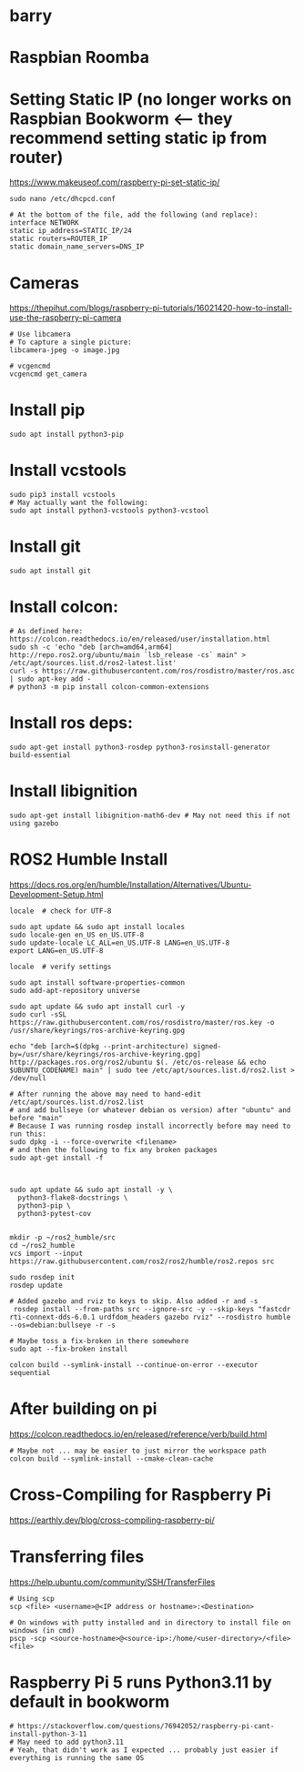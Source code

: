 # barry

# Raspbian Roomba

# Setting Static IP (no longer works on Raspbian Bookworm <-- they recommend setting static ip from router)
https://www.makeuseof.com/raspberry-pi-set-static-ip/
```
sudo nano /etc/dhcpcd.conf

# At the bottom of the file, add the following (and replace):
interface NETWORK 
static ip_address=STATIC_IP/24
static routers=ROUTER_IP 
static domain_name_servers=DNS_IP
```


# Cameras
https://thepihut.com/blogs/raspberry-pi-tutorials/16021420-how-to-install-use-the-raspberry-pi-camera
```
# Use libcamera
# To capture a single picture:
libcamera-jpeg -o image.jpg

# vcgencmd
vcgencmd get_camera
```

# Install pip
```
sudo apt install python3-pip
```

# Install vcstools
```
sudo pip3 install vcstools
# May actually want the following:
sudo apt install python3-vcstools python3-vcstool
```

# Install git 
```
sudo apt install git
```
# Install colcon:
```
# As defined here: https://colcon.readthedocs.io/en/released/user/installation.html
sudo sh -c 'echo "deb [arch=amd64,arm64] http://repo.ros2.org/ubuntu/main `lsb_release -cs` main" > /etc/apt/sources.list.d/ros2-latest.list'
curl -s https://raw.githubusercontent.com/ros/rosdistro/master/ros.asc | sudo apt-key add -
# python3 -m pip install colcon-common-extensions
```

# Install ros deps:
```
sudo apt-get install python3-rosdep python3-rosinstall-generator build-essential
```

# Install libignition
```
sudo apt-get install libignition-math6-dev # May not need this if not using gazebo
```

# ROS2 Humble Install
https://docs.ros.org/en/humble/Installation/Alternatives/Ubuntu-Development-Setup.html
```
locale  # check for UTF-8

sudo apt update && sudo apt install locales
sudo locale-gen en_US en_US.UTF-8
sudo update-locale LC_ALL=en_US.UTF-8 LANG=en_US.UTF-8
export LANG=en_US.UTF-8

locale  # verify settings

sudo apt install software-properties-common
sudo add-apt-repository universe

sudo apt update && sudo apt install curl -y
sudo curl -sSL https://raw.githubusercontent.com/ros/rosdistro/master/ros.key -o /usr/share/keyrings/ros-archive-keyring.gpg

echo "deb [arch=$(dpkg --print-architecture) signed-by=/usr/share/keyrings/ros-archive-keyring.gpg] http://packages.ros.org/ros2/ubuntu $(. /etc/os-release && echo $UBUNTU_CODENAME) main" | sudo tee /etc/apt/sources.list.d/ros2.list > /dev/null

# After running the above may need to hand-edit /etc/apt/sources.list.d/ros2.list
# and add bullseye (or whatever debian os version) after "ubuntu" and before "main"
# Because I was running rosdep install incorrectly before may need to run this:
sudo dpkg -i --force-overwrite <filename>
# and then the following to fix any broken packages
sudo apt-get install -f



sudo apt update && sudo apt install -y \
  python3-flake8-docstrings \
  python3-pip \
  python3-pytest-cov


mkdir -p ~/ros2_humble/src
cd ~/ros2_humble
vcs import --input https://raw.githubusercontent.com/ros2/ros2/humble/ros2.repos src

sudo rosdep init
rosdep update

# Added gazebo and rviz to keys to skip. Also added -r and -s 
 rosdep install --from-paths src --ignore-src -y --skip-keys "fastcdr rti-connext-dds-6.0.1 urdfdom_headers gazebo rviz" --rosdistro humble --os=debian:bullseye -r -s

# Maybe toss a fix-broken in there somewhere
sudo apt --fix-broken install

colcon build --symlink-install --continue-on-error --executor sequential
```

# After building on pi
https://colcon.readthedocs.io/en/released/reference/verb/build.html
```
# Maybe not ... may be easier to just mirror the workspace path
colcon build --symlink-install --cmake-clean-cache
```

# Cross-Compiling for Raspberry Pi
https://earthly.dev/blog/cross-compiling-raspberry-pi/

# Transferring files
https://help.ubuntu.com/community/SSH/TransferFiles
```
# Using scp
scp <file> <username>@<IP address or hostname>:<Destination>

# On windows with putty installed and in directory to install file on windows (in cmd)
pscp -scp <source-hostname>@<source-ip>:/home/<user-directory>/<file> <file>
```

# Raspberry Pi 5 runs Python3.11 by default in bookworm
```
# https://stackoverflow.com/questions/76942052/raspberry-pi-cant-install-python-3-11
# May need to add python3.11
# Yeah, that didn't work as I expected ... probably just easier if everything is running the same OS
```

